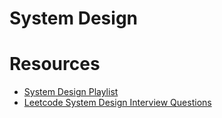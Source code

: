 # System Design

# Resources
* <a href="https://youtube.com/playlist?list=PLWqzUX_JoIOi0J1aQ0GMH2MeLjWCnxQsj&si=I9LESHY29GLpDh1N" target="_blank">System Design Playlist</a>
* <a href="https://leetcode.com/discuss/interview-question/system-design?currentPage=1&orderBy=hot&query=" target="_blank">Leetcode System Design Interview Questions</a>
